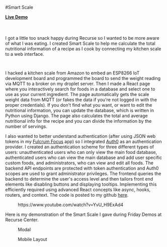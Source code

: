 #Smart Scale
<!-- wp:buttons -->
<div class="wp-block-buttons"><!-- wp:button {"gradient":"vivid-cyan-blue-to-vivid-purple","width":75,"align":"center","style":{"border":{"radius":"0px"}}} -->
<div class="wp-block-button aligncenter has-custom-width wp-block-button__width-75"><a class="wp-block-button__link has-vivid-cyan-blue-to-vivid-purple-gradient-background has-background" href="https://programmerd.com/scale/" style="border-radius:0px" target="_blank" rel="noreferrer noopener"><strong>Live Demo</strong></a></div>
<!-- /wp:button --></div>
<!-- /wp:buttons -->

<!-- wp:spacer {"height":"22px"} -->
<div style="height:22px" aria-hidden="true" class="wp-block-spacer"></div>
<!-- /wp:spacer -->

<!-- wp:media-text {"mediaId":472,"mediaType":"image","mediaWidth":65} -->
<div class="wp-block-media-text alignwide is-stacked-on-mobile" style="grid-template-columns:65% auto"><figure class="wp-block-media-text__media"><img src="https://mechied.com/wp-content/uploads/2022/08/Screen-Shot-2022-08-30-at-2.01.12-PM-500x344.png" alt="" class="wp-image-472 size-full"/></figure><div class="wp-block-media-text__content"><!-- wp:paragraph {"placeholder":"Content…"} -->
<p>I got a little too snack happy during Recurse so I wanted to be more aware of what I was eating. I created Smart Scale to help me calculate the total nutritional information of a recipe as I cook by connecting my kitchen scale to a web interface.</p>
<!-- /wp:paragraph --></div></div>
<!-- /wp:media-text -->

<!-- wp:spacer {"height":"15px"} -->
<div style="height:15px" aria-hidden="true" class="wp-block-spacer"></div>
<!-- /wp:spacer -->

<!-- wp:paragraph -->
<p>I hacked a kitchen scale from Amazon to embed an ESP8266 IoT development board and programmed the board to send the weight reading via MQTT to a broker on my droplet server.  Then I made a React page where you interactively search for foods in a database and select one to use as your current ingredient.  The page automatically gets the scale weight data from MQTT (or fakes the data if you're not logged in with the proper credentials).  If you don't find what you want, or want to edit the nutritional information, you can update the database, which is written in Python using Django.  The page also calculates the total and average nutritional info for the recipe and you can divide the information by the number of servings.</p>
<!-- /wp:paragraph -->

<!-- wp:paragraph -->
<p>I also wanted to better understand authentication (after using JSON web tokens in my <a href="https://mechied.com/index.php/portfolio/fulcrum-focus/" data-type="portfolio" data-id="415">Fulcrum Focus</a> app) so I integrated <a href="https://auth0.com/" data-type="URL" data-id="https://auth0.com/">Auth0</a> as an authentication provider.  I created an authentication scheme for three different types of users: unauthenticated users who can only view the main food database, authenticated users who can view the main database and add user specific custom foods, and administrators, who can view and edit all foods.  The backend API endpoints are protected with token authentication and Auth0 scopes are used to grant administrator privileges.  The frontend queries the backend to determine the user's access level and then tailors front end elements like disabling buttons and displaying tooltips.  Implementing this efficiently required using advanced React concepts like async, hooks, routers, and context.  The code is posted to my github <a href="https://github.com/daleshort/smart-scale">here</a>.</p>
<!-- /wp:paragraph -->

<!-- wp:columns -->
<div class="wp-block-columns"><!-- wp:column -->
<div class="wp-block-column"><!-- wp:embed {"url":"https://www.youtube.com/watch?v=YvU_H9ExAd4","type":"video","providerNameSlug":"youtube","responsive":true,"className":"wp-embed-aspect-16-9 wp-has-aspect-ratio"} -->
<figure class="wp-block-embed is-type-video is-provider-youtube wp-block-embed-youtube wp-embed-aspect-16-9 wp-has-aspect-ratio"><div class="wp-block-embed__wrapper">
https://www.youtube.com/watch?v=YvU_H9ExAd4
</div></figure>
<!-- /wp:embed --></div>
<!-- /wp:column -->

<!-- wp:column -->
<div class="wp-block-column"><!-- wp:paragraph -->
<p>Here is my demonstration of the Smart Scale I gave during Friday Demos at Recurse Center.</p>
<!-- /wp:paragraph --></div>
<!-- /wp:column --></div>
<!-- /wp:columns -->

<!-- wp:image {"align":"center","id":473,"sizeSlug":"large","linkDestination":"none"} -->
<figure class="wp-block-image aligncenter size-large"><img src="https://mechied.com/wp-content/uploads/2022/08/Screen-Shot-2022-08-30-at-2.01.31-PM-500x344.png" alt="" class="wp-image-473"/><figcaption>Modal</figcaption></figure>
<!-- /wp:image -->

<!-- wp:image {"align":"center","id":474,"sizeSlug":"large","linkDestination":"none"} -->
<figure class="wp-block-image aligncenter size-large"><img src="https://mechied.com/wp-content/uploads/2022/08/Screen-Shot-2022-08-30-at-2.04.32-PM-319x500.png" alt="" class="wp-image-474"/><figcaption>Mobile Layout</figcaption></figure>
<!-- /wp:image -->

